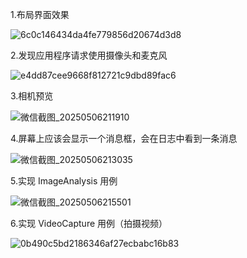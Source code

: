 1.布局界面效果

![6c0c146434da4fe779856d20674d3d8](https://github.com/user-attachments/assets/4995b202-7c3b-4101-9660-2ab7ead5ef33)

2.发现应用程序请求使用摄像头和麦克风

![e4dd87cee9668f812721c9dbd89fac6](https://github.com/user-attachments/assets/f9c77556-f12b-47b7-9851-c205210e7a26)

3.相机预览

![微信截图_20250506211910](https://github.com/user-attachments/assets/2d79bef6-8b1c-4960-82e4-5ce802534934)

4.屏幕上应该会显示一个消息框，会在日志中看到一条消息

![微信截图_20250506213035](https://github.com/user-attachments/assets/ddd9c43a-f75a-43aa-8a81-fe01f2e0b5e6)

5.实现 ImageAnalysis 用例

![微信截图_20250506215501](https://github.com/user-attachments/assets/a6299967-8994-467d-bc91-4711ad8979de)

6.实现 VideoCapture 用例（拍摄视频）

![0b490c5bd2186346af27ecbabc16b83](https://github.com/user-attachments/assets/6491227e-8849-4cb5-bbb2-b1c3b27c0ae9)

